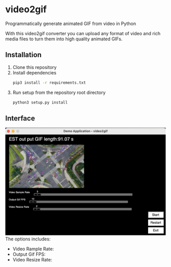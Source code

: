 # video2gif
Programmatically generate animated GIF from video in Python

With this video2gif converter you can upload any format of video and rich media files to turn them into high quality animated GIFs. 

## Installation
1. Clone this repository
2. Install dependencies
   ```bash
   pip3 install -r requirements.txt
   ```
3. Run setup from the repository root directory
    ```bash
    python3 setup.py install
    ``` 
## Interface
![Instance Segmentation Sample](assets/interface.png)
The options includes:
* Video Rample Rate:
* Output Gif FPS:
* Video Resize Rate:


